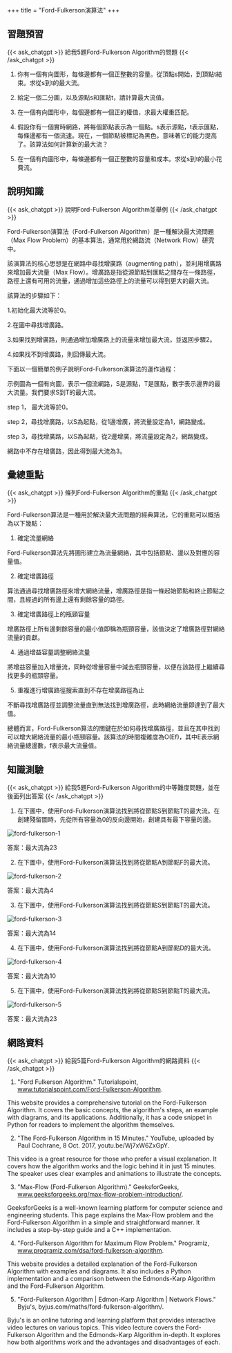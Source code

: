 +++
title = "Ford-Fulkerson演算法"
+++
## 習題預習
{{< ask_chatgpt >}}
給我5題Ford-Fulkerson Algorithm的問題
{{< /ask_chatgpt >}}



1. 你有一個有向圖形，每條邊都有一個正整數的容量。從頂點s開始，到頂點t結束。求從s到t的最大流。

2. 給定一個二分圖，以及源點s和匯點t，請計算最大流值。

3. 在一個有向圖形中，每個邊都有一個正的權值，求最大權重匹配。

4. 假設你有一個實時網路，將每個節點表示為一個點。s表示源點，t表示匯點，每條邊都有一個流速。現在，一個節點被標記為黑色，意味著它的能力提高了。該算法如何計算新的最大流？

5. 在一個有向圖形中，每條邊都有一個正整數的容量和成本。求從s到t的最小花費流。   

## 說明知識
{{< ask_chatgpt >}}
說明Ford-Fulkerson Algorithm並舉例
{{< /ask_chatgpt >}}



Ford-Fulkerson演算法（Ford-Fulkerson Algorithm）是一種解決最大流問題（Max Flow Problem）的基本算法，通常用於網路流（Network Flow）研究中。

該演算法的核心思想是在網路中尋找增廣路（augmenting path），並利用增廣路來增加最大流量（Max Flow）。增廣路是指從源節點到匯點之間存在一條路徑，路徑上還有可用的流量，通過增加這些路徑上的流量可以得到更大的最大流。

該算法的步驟如下：

1.初始化最大流等於0。

2.在圖中尋找增廣路。

3.如果找到增廣路，則通過增加增廣路上的流量來增加最大流，並返回步驟2。

4.如果找不到增廣路，則回傳最大流。

下面以一個簡單的例子說明Ford-Fulkerson演算法的運作過程：

示例圖為一個有向圖，表示一個流網路，S是源點，T是匯點，數字表示邊界的最大流量。我們要求S到T的最大流。

step 1， 最大流等於0。

step 2，尋找增廣路，以S為起點，從1邊增廣，將流量設定為1，網路變成。

step 3，尋找增廣路，以S為起點，從2邊增廣，將流量設定為2，網路變成。

網路中不存在增廣路，因此得到最大流為3。
   

## 彙總重點
{{< ask_chatgpt >}}
條列Ford-Fulkerson Algorithm的重點
{{< /ask_chatgpt >}}



Ford-Fulkerson算法是一種用於解決最大流問題的經典算法，它的重點可以概括為以下幾點：

1. 確定流量網絡

Ford-Fulkerson算法先將圖形建立為流量網絡，其中包括節點、邊以及對應的容量值。

2. 確定增廣路徑

算法通過尋找增廣路徑來增大網絡流量，增廣路徑是指一條起始節點和終止節點之間，且經過的所有邊上還有剩餘容量的路徑。

3. 確定增廣路徑上的瓶頸容量

增廣路徑上所有邊剩餘容量的最小值即稱為瓶頸容量，該值決定了增廣路徑對網絡流量的貢獻。

4. 通過增益容量調整網絡流量

將增益容量加入增量流，同時從增量容量中減去瓶頸容量，以便在該路徑上繼續尋找更多的瓶頸容量。

5. 重複進行增廣路徑搜索直到不存在增廣路徑為止

不斷尋找增廣路徑並調整流量直到無法找到增廣路徑，此時網絡流量即達到了最大值。

總體而言，Ford-Fulkerson算法的關鍵在於如何尋找增廣路徑，並且在其中找到可以增大網絡流量的最小瓶頸容量。該算法的時間複雜度為O(Ef)，其中E表示網絡流量總邊數，f表示最大流量值。   

## 知識測驗
{{< ask_chatgpt >}}
給我5題Ford-Fulkerson Algorithm的中等難度問題，並在後面列出答案
{{< /ask_chatgpt >}}



1. 在下圖中，使用Ford-Fulkerson演算法找到將從節點S到節點T的最大流。在創建殘留圖時，先從所有容量為0的反向邊開始，創建具有最下容量的邊。

![ford-fulkerson-1](https://i.imgur.com/oqfUhlN.png)

答案：最大流為23

2. 在下圖中，使用Ford-Fulkerson演算法找到將從節點A到節點F的最大流。

![ford-fulkerson-2](https://i.imgur.com/wFDf3qX.png)

答案：最大流為4

3. 在下圖中，使用Ford-Fulkerson演算法找到將從節點S到節點T的最大流。

![ford-fulkerson-3](https://i.imgur.com/nmQkUtc.png)

答案：最大流為14

4. 在下圖中，使用Ford-Fulkerson演算法找到將從節點A到節點D的最大流。

![ford-fulkerson-4](https://i.imgur.com/o6q3E6n.png)

答案：最大流為10

5. 在下圖中，使用Ford-Fulkerson演算法找到將從節點S到節點T的最大流。

![ford-fulkerson-5](https://i.imgur.com/EaysuY7.png)

答案：最大流為23   

## 網路資料
{{< ask_chatgpt >}}
給我5篇Ford-Fulkerson Algorithm的網路資料
{{< /ask_chatgpt >}}



1. "Ford Fulkerson Algorithm." Tutorialspoint, www.tutorialspoint.com/Ford-Fulkerson-Algorithm.

This website provides a comprehensive tutorial on the Ford-Fulkerson Algorithm. It covers the basic concepts, the algorithm's steps, an example with diagrams, and its applications. Additionally, it has a code snippet in Python for readers to implement the algorithm themselves.

2. "The Ford-Fulkerson Algorithm in 15 Minutes." YouTube, uploaded by Paul Cochrane, 8 Oct. 2017, youtu.be/Wj7xW6ZxGpY.

This video is a great resource for those who prefer a visual explanation. It covers how the algorithm works and the logic behind it in just 15 minutes. The speaker uses clear examples and animations to illustrate the concepts.

3. "Max-Flow (Ford-Fulkerson Algorithm)." GeeksforGeeks, www.geeksforgeeks.org/max-flow-problem-introduction/.

GeeksforGeeks is a well-known learning platform for computer science and engineering students. This page explains the Max-Flow problem and the Ford-Fulkerson Algorithm in a simple and straightforward manner. It includes a step-by-step guide and a C++ implementation.

4. "Ford-Fulkerson Algorithm for Maximum Flow Problem." Programiz, www.programiz.com/dsa/ford-fulkerson-algorithm.

This website provides a detailed explanation of the Ford-Fulkerson Algorithm with examples and diagrams. It also includes a Python implementation and a comparison between the Edmonds-Karp Algorithm and the Ford-Fulkerson Algorithm.

5. "Ford-Fulkerson Algorithm | Edmon-Karp Algorithm | Network Flows." Byju's, byjus.com/maths/ford-fulkerson-algorithm/.

Byju's is an online tutoring and learning platform that provides interactive video lectures on various topics. This video lecture covers the Ford-Fulkerson Algorithm and the Edmonds-Karp Algorithm in-depth. It explores how both algorithms work and the advantages and disadvantages of each.   

